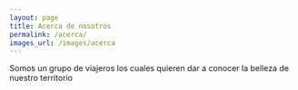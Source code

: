 ```yaml
---
layout: page
title: Acerca de nosotros
permalink: /acerca/
images_url: /images/acerca
---
```


Somos un grupo de viajeros los cuales quieren dar a conocer la belleza de nuestro territorio
